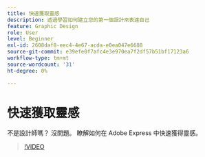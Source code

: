 ```yaml
---
title: 快速獲取靈感
description: 透過學習如何建立您的第一個設計來表達自己
feature: Graphic Design
role: User
level: Beginner
exl-id: 2608daf8-eec4-4e67-acda-e0ea047e6688
source-git-commit: e39efe0f7afc4e3e970ea7f2df57b51bf17123a6
workflow-type: tm+mt
source-wordcount: '31'
ht-degree: 0%

---
```


# 快速獲取靈感

不是設計師嗎？ 沒問題。 瞭解如何在 Adobe Express 中快速獲得靈感。

>[!VIDEO](https://video.tv.adobe.com/v/3420207?quality=12&learn=on&hidetitle=true)
